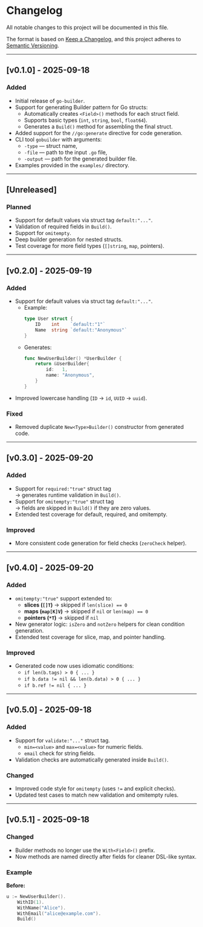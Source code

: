 # Changelog

All notable changes to this project will be documented in this file.

The format is based on [Keep a Changelog](https://keepachangelog.com/en/1.0.0/),
and this project adheres to [Semantic Versioning](https://semver.org/spec/v2.0.0.html).

---

## [v0.1.0] - 2025-09-18
### Added
- Initial release of `go-builder`.
- Support for generating Builder pattern for Go structs:
    - Automatically creates `<Field>()` methods for each struct field.
    - Supports basic types (`int`, `string`, `bool`, `float64`).
    - Generates a `Build()` method for assembling the final struct.
- Added support for the `//go:generate` directive for code generation.
- CLI tool `gobuilder` with arguments:
    - `-type` — struct name,
    - `-file` — path to the input `.go` file,
    - `-output` — path for the generated builder file.
- Examples provided in the `examples/` directory.

---

## [Unreleased]
### Planned
- Support for default values via struct tag `default:"..."`.
- Validation of required fields in `Build()`.
- Support for `omitempty`.
- Deep builder generation for nested structs.
- Test coverage for more field types (`[]string`, `map`, pointers).

---

## [v0.2.0] - 2025-09-19
### Added
- Support for default values via struct tag `default:"..."`.
    - Example:
      ```go
      type User struct {
          ID    int    `default:"1"`
          Name  string `default:"Anonymous"`
      }
      ```
    - Generates:
      ```go
      func NewUserBuilder() *UserBuilder {
          return &UserBuilder{
              id:   1,
              name: "Anonymous",
          }
      }
      ```
- Improved lowercase handling (`ID` → `id`, `UUID` → `uuid`).

### Fixed
- Removed duplicate `New<Type>Builder()` constructor from generated code.

---

## [v0.3.0] - 2025-09-20
### Added
- Support for `required:"true"` struct tag  
  → generates runtime validation in `Build()`.
- Support for `omitempty:"true"` struct tag  
  → fields are skipped in `Build()` if they are zero values.
- Extended test coverage for default, required, and omitempty.

### Improved
- More consistent code generation for field checks (`zeroCheck` helper).

---

## [v0.4.0] - 2025-09-20
### Added
- `omitempty:"true"` support extended to:
    - **slices (`[]T`)** → skipped if `len(slice) == 0`
    - **maps (`map[K]V`)** → skipped if `nil` or `len(map) == 0`
    - **pointers (`*T`)** → skipped if `nil`
- New generator logic: `isZero` and `notZero` helpers for clean condition generation.
- Extended test coverage for slice, map, and pointer handling.

### Improved
- Generated code now uses idiomatic conditions:
    - `if len(b.tags) > 0 { ... }`
    - `if b.data != nil && len(b.data) > 0 { ... }`
    - `if b.ref != nil { ... }`

---

## [v0.5.0] - 2025-09-18
### Added
- Support for `validate:"..."` struct tag.
  - `min=<value>` and `max=<value>` for numeric fields.
  - `email` check for string fields.
- Validation checks are automatically generated inside `Build()`.

### Changed
- Improved code style for `omitempty` (uses `!=` and explicit checks).
- Updated test cases to match new validation and omitempty rules.

---

## [v0.5.1] - 2025-09-18
### Changed
- Builder methods no longer use the `With<Field>()` prefix.
- Now methods are named directly after fields for cleaner DSL-like syntax.

### Example
**Before:**
```go
u := NewUserBuilder().
    WithID(1).
    WithName("Alice").
    WithEmail("alice@example.com").
    Build()